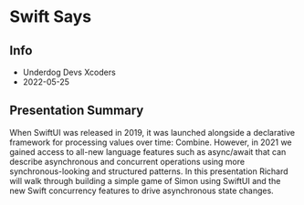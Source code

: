 # Swift Says

## Info
* Underdog Devs Xcoders
* 2022-05-25

## Presentation Summary
When SwiftUI was released in 2019, it was launched alongside a declarative framework for processing values over time: Combine.
However, in 2021 we gained access to all-new language features such as async/await that can describe asynchronous and concurrent operations using more synchronous-looking and structured patterns.
In this presentation Richard will walk through building a simple game of Simon using SwiftUI and the new Swift concurrency features to drive asynchronous state changes.
